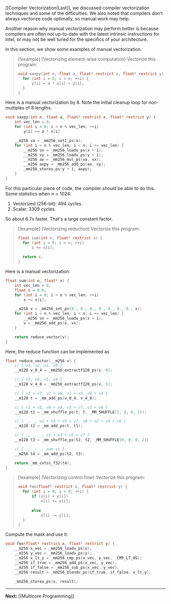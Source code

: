 [[Compiler Vectorization|Last]], we discussed compiler vectorization techniques and some of the difficulties. We also noted that compilers don't always vectorize code optimally, so manual work may help. 

Another reason why manual vectorization may perform better is because compilers are often not up-to-date with the latest intrinsic instructions for Intel, or may not be well tuned for the specifics of your architecture.

In this section, we show some examples of manual vectorization.

> [!example] (Vectorizing element-wise computation)
> Vectorize this program:
> 
> ```c
> void saxpy(int n, float a, float* restrict x, float* restrict y) {
> 	for (int i = 0; i < n; ++i) {
> 		y[i] = a * x[i] + y[i];
> 	}
> }
> ```

Here is a manual vectorization by 8. Note the initial cleanup loop for non-multiples of 8 lengths.

```c
void saxpy(int n, float a, float* restrict x, float* restrict y) {
	int vec_len = 8;
	for (int i = 0; i < n % vec_len; ++i)
		y[i] += a * x[i]

	__m256 va = _mm256_set1_ps(a);
	for (int i = n % vec_len; i < n; i += vec_len) {
		__m256 vx = _mm256_loadu_ps(x + i);
		__m256 vy = _mm256_loadu_ps(y + i);
		__m256 ax = _mm256_mul_ps(va, vx);
		__m256 axpy = _mm256_add_ps(ax, vy);
		_mm256_storeu_ps(y + i, axpy);
	}
}
```

For this particular piece of code, the compiler should be able to do this. Some statistics when $n=1024$:

1. Vectorized (256-bit): 494 cycles.
2. Scalar: 3309 cycles.

So about 6.7x faster. That's a large constant factor.

> [!example] (Vectorizing reduction)
> Vectorize this program:
> 
> ```c
> float sum(int n, float* restrict x) {
> 	for (int i = 0; i < n; ++i)
> 		s += x[i];
> 		
> 	return s;
> }
> ```

Here is a manual vectorization:

```c
float sum(int n, float* x) {
	int vec_len = 8;
	float s = 0.0;
	for (int i = 0; i < n % vec_len; ++i)
		s += x[i];

	__m256 v = _mm256_set_ps(0., 0., 0., 0., 0., 0., 0., s);
	for (int i = n % vec_len; i < n; i += vec_len) {
		__m256 vx = _mm256_loadu_ps(x + i);
		v = _mm256_add_ps(v, vx);
	}

	return reduce_vector(v);
}
```

Here, the reduce function can be implemented as

```c
float reduce_vector(__m256 v) {
	// { v3, v2, v1, v0 }
	__m128 v_0_4 = _mm256_extractf128_ps(v, 0);

	// { v7, v6, v5, v4 }
	__m128 v_4_8 = _mm256_extractf128_ps(v, 1);

	// { v3 + v7, v2 + v6, v1 + v5, v0 + v4 }
	__m128 t = _mm_add_ps(v_0_4, v_4_8);

	// { v1 + v5, v0 + v4, v3 + v7, v2 + v6 }
	__m128 t1 = _mm_shuffle_ps(t, t, _MM_SHUFFLE(2, 3, 0, 1));

	// { _, _, v1 + v3 + v5 + v7, v0 + v2 + v4 + v6 }
	__m128 t2 = _mm_add_ps(t, t1);

	// { _, _, _, v1 + v3 + v5 + v7 }
	__m128 t3 = _mm_shuffle_ps(t2, t2, _MM_SHUFFLE(0, 0, 0, 2))

	// { _, _, _, sum vi }
	__m256 t4 = _mm_add_ps(t2, t3);

	return _mm_cvtss_f32(t4);
}
```

> [!example] (Vectorizing control flow)
> Vectorize this program:
> 
> ```c
> void foo(float* restrict x, float* restrict y) {
> 	for (int i = 0; i < 8; ++i) {
> 		if (x[i] < y[i])
> 			x[i] += y[i];
> 			
> 		else
> 			x[i] -= y[i];
> 	}
> }
> ```

Compute the mask and use it:

```c
void foo(float* restrict x, float* restrict y) {
	__m256 x_vec = _mm256_loadu_ps(x);
	__m256 y_vec = _mm256_loadu_ps(y);
	__m256 x_lt_y = _mm256_cmp_ps(x_vec, y_vec, _CMP_LT_OS);
	__m256 if_true = _mm256_add_ps(x_vec, y_vec);
	__m256 if_false = _mm256_sub_ps(x_vec, y_vec);
	__m256 result = _mm256_blendv_ps(if_true, if_false, x_lt_y);
	
	_mm256_storeu_ps(x, result);
```

---

**Next:** [[Multicore Programming]]